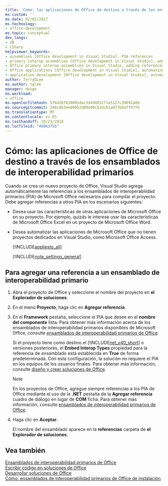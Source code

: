 ```yaml
---
title: 'Cómo: las aplicaciones de Office de destino a través de los ensamblados de interoperabilidad primarios'
ms.custom: ''
ms.date: 02/02/2017
ms.technology:
- office-development
ms.topic: conceptual
dev_langs:
- VB
- CSharp
helpviewer_keywords:
- assemblies [Office development in Visual Studio], PIA references
- primary interop assemblies [Office development in Visual Studio], adding references to
- Office primary interop assemblies in Visual Studio, adding references to
- Office applications [Office development in Visual Studio], automating
- application development [Office development in Visual Studio], automating
author: TerryGLee
ms.author: tglee
manager: douge
ms.workload:
- office
ms.openlocfilehash: 576d26f039005dac3d494652f1e5127c39092a00
ms.sourcegitcommit: 240c8b34e80952d00e90c52dcb1a077b9aff47f6
ms.translationtype: MT
ms.contentlocale: es-ES
ms.lasthandoff: 10/23/2018
ms.locfileid: "49863755"
---
```

# <a name="how-to-target-office-applications-through-primary-interop-assemblies"></a>Cómo: las aplicaciones de Office de destino a través de los ensamblados de interoperabilidad primarios
  Cuando se crea un nuevo proyecto de Office, Visual Studio agrega automáticamente las referencias a los ensamblados de interoperabilidad primarios (PIA) de Microsoft Office necesarios para compilar el proyecto. Debe agregar referencias a otros PIA en los escenarios siguientes:  
  
- Desea usar las características de otras aplicaciones de Microsoft Office en su proyecto. Por ejemplo, quizás le interese usar las características de Microsoft Office Excel en un proyecto de Microsoft Office Word.  
  
- Desea automatizar las aplicaciones de Microsoft Office que no tienen proyectos dedicados en Visual Studio, como Microsoft Office Access.  
  
  [!INCLUDE[appliesto_all](../vsto/includes/appliesto-all-md.md)]  
  
  [!INCLUDE[note_settings_general](../sharepoint/includes/note-settings-general-md.md)]  
  
## <a name="to-add-a-reference-to-a-primary-interop-assembly"></a>Para agregar una referencia a un ensamblado de interoperabilidad primario  
  
1.  Abra el proyecto de Office y seleccione el nombre del proyecto en **el Explorador de soluciones**.  
  
2.  En el menú **Proyecto**, haga clic en **Agregar referencia**.  
  
3.  En el **Framework** pestaña, seleccione el PIA que desee en el **nombre del componente** lista. Para obtener más información acerca de los ensamblados de interoperabilidad primarios disponibles de Microsoft Office, consulte [ensamblados de interoperabilidad primarios de Office](../vsto/office-primary-interop-assemblies.md).  
  
     Si el proyecto tiene como destino el [!INCLUDE[net_v40_short](../sharepoint/includes/net-v40-short-md.md)] o versiones posteriores, el **Embed Interop Types** propiedad para la referencia de ensamblado está establecida en **True** de forma predeterminada. Con esta configuración, la solución no requiere el PIA en los equipos de los usuarios finales. Para obtener más información, consulte [diseño y crear soluciones de Office](../vsto/designing-and-creating-office-solutions.md).  
  
    > [!NOTE]  
    >  En los proyectos de Office, agregue siempre referencias a los PIA de Office mediante el uso de la **.NET** pestaña de la **Agregar referencia** cuadro de diálogo en lugar de **COM** ficha. Para obtener más información, consulte [ensamblados de interoperabilidad primarios de Office](../vsto/office-primary-interop-assemblies.md).  
  
4.  Haga clic en **Aceptar**.  
  
     El nombre del ensamblado aparece en la **referencias** carpeta de **el Explorador de soluciones**.  
  
## <a name="see-also"></a>Vea también  
 [Ensamblados de interoperabilidad primarios de Office](../vsto/office-primary-interop-assemblies.md)   
 [Escribir código en soluciones de Office](../vsto/writing-code-in-office-solutions.md)   
 [Desarrollar soluciones de Office](../vsto/developing-office-solutions.md)   
 [Cómo: ensamblados de interoperabilidad primarios de Office de instalación](../vsto/how-to-install-office-primary-interop-assemblies.md)  
  
  